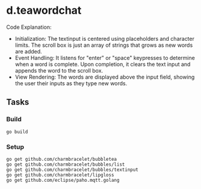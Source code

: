 # d.teawordchat

Code Explanation:
- Initialization: The textinput is centered using placeholders and character limits. The scroll box is just an array of strings that grows as new words are added.
- Event Handling: It listens for "enter" or "space" keypresses to determine when a word is complete. Upon completion, it clears the text input and appends the word to the scroll box.
- View Rendering: The words are displayed above the input field, showing the user their inputs as they type new words.

## Tasks

### Build

```
go build 
```

### Setup

```
go get github.com/charmbracelet/bubbletea
go get github.com/charmbracelet/bubbles/list
go get github.com/charmbracelet/bubbles/textinput
go get github.com/charmbracelet/lipgloss
go get github.com/eclipse/paho.mqtt.golang
```


